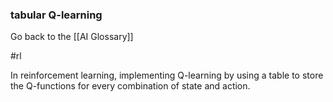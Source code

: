 ### tabular Q-learning

Go back to the [[AI Glossary]]

#rl

In reinforcement learning, implementing Q-learning by using a table to store the Q-functions for every combination of state and action.

